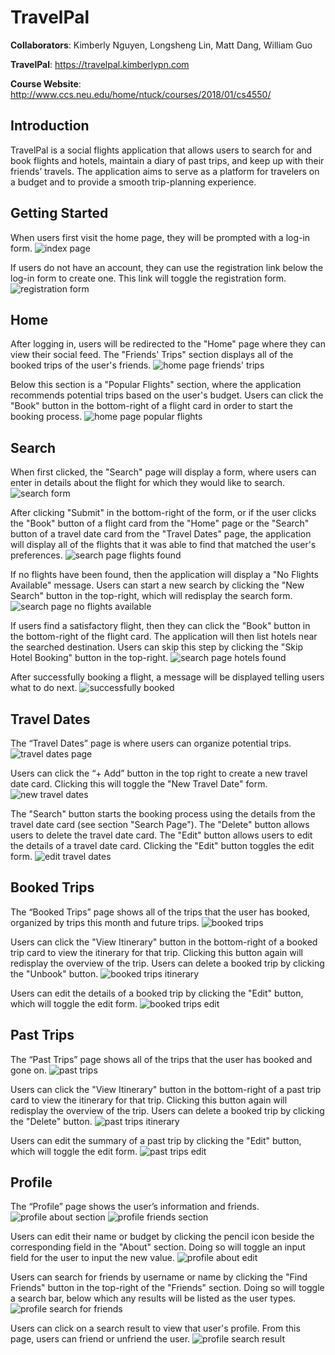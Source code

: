 # TravelPal

**Collaborators**: Kimberly Nguyen, Longsheng Lin, Matt Dang, William Guo

**TravelPal**: https://travelpal.kimberlypn.com

**Course Website**: http://www.ccs.neu.edu/home/ntuck/courses/2018/01/cs4550/

## Introduction
TravelPal is a social flights application that allows users to search for and
book flights and hotels, maintain a diary of past trips, and keep up with their
friends’ travels. The application aims to serve as a platform for travelers on
a budget and to provide a smooth trip-planning experience.

## Getting Started
When users first visit the home page, they will be prompted with a log-in form.
![index page](screenshots/log-in-form.png)

If users do not have an account, they can use the registration link below the
log-in form to create one. This link will toggle the registration form.
![registration form](screenshots/registration-form.png)

## Home
After logging in, users will be redirected to the "Home" page where they can
view their social feed. The "Friends' Trips" section displays all of the booked
trips of the user's friends.
![home page friends' trips](screenshots/friends-trips.png)

Below this section is a "Popular Flights" section, where the application
recommends potential trips based on the user's budget. Users can click the
"Book" button in the bottom-right of a flight card in order to start the
booking process.
![home page popular flights](screenshots/popular-flights.png)

## Search
When first clicked, the "Search" page will display a form, where users can enter
in details about the flight for which they would like to search.
![search form](screenshots/search-form.png)

After clicking "Submit" in the bottom-right of the form, or if the user clicks
the "Book" button of a flight card from the "Home" page or the "Search" button
of a travel date card from the "Travel Dates" page, the application will display
all of the flights that it was able to find that matched the user's preferences.
![search page flights found](screenshots/flights-found.png)

If no flights have been found, then the application will display a "No Flights
Available" message. Users can start a new search by clicking the "New Search"
button in the top-right, which will redisplay the search form.
![search page no flights available](screenshots/no-flights-available.png)

If users find a satisfactory flight, then they can click the "Book" button in
the bottom-right of the flight card. The application will then list hotels near
the searched destination. Users can skip this step by clicking the "Skip Hotel
Booking" button in the top-right.
![search page hotels found](screenshots/hotels-found.png)

After successfully booking a flight, a message will be displayed telling users
what to do next.
![successfully booked](screenshots/successfully-booked.png)

## Travel Dates
The “Travel Dates” page is where users can organize potential trips.
![travel dates page](screenshots/travel-dates.png)

Users can click the “+ Add” button in the top right to create a new travel date
card. Clicking this will toggle the "New Travel Date" form.
![new travel dates](screenshots/travel-dates-new.png)

The "Search" button starts the booking process using the details from the
travel date card (see section "Search Page"). The "Delete" button allows users
to delete the travel date card. The "Edit" button allows users to edit the
details of a travel date card. Clicking the "Edit" button toggles the edit form.
![edit travel dates](screenshots/travel-dates-edit.png)

## Booked Trips
The “Booked Trips” page shows all of the trips that the user has booked,
organized by trips this month and future trips.
![booked trips](screenshots/booked-trips.png)

Users can click the "View Itinerary" button in the bottom-right of a booked trip
card to view the itinerary for that trip. Clicking this button again will
redisplay the overview of the trip. Users can delete a booked trip by clicking
the "Unbook" button.
![booked trips itinerary](screenshots/booked-trips-itinerary.png)

Users can edit the details of a booked trip by clicking the "Edit" button, which
will toggle the edit form.
![booked trips edit](screenshots/booked-trips-edit.png)

## Past Trips
The “Past Trips” page shows all of the trips that the user has booked and gone
on.
![past trips](screenshots/past-trips.png)

Users can click the "View Itinerary" button in the bottom-right of a past trip
card to view the itinerary for that trip. Clicking this button again will
redisplay the overview of the trip. Users can delete a booked trip by clicking
the "Delete" button.
![past trips itinerary](screenshots/past-trips-itinerary.png)

Users can edit the summary of a past trip by clicking the "Edit" button, which
will toggle the edit form.
![past trips edit](screenshots/past-trips-edit.png)

## Profile
The “Profile” page shows the user’s information and friends.
![profile about section](screenshots/profile-about.png)
![profile friends section](screenshots/profile-friends.png)

Users can edit their name or budget by clicking the pencil icon beside the
corresponding field in the "About" section. Doing so will toggle an input field
for the user to input the new value.
![profile about edit](screenshots/profile-about-edit.png)

Users can search for friends by username or name by clicking the "Find Friends"
button in the top-right of the "Friends" section. Doing so will toggle a search
bar, below which any results will be listed as the user types.
![profile search for friends](screenshots/profile-search.png)

Users can click on a search result to view that user's profile. From this page,
users can friend or unfriend the user.
![profile search result](screenshots/profile-user-view.png)

